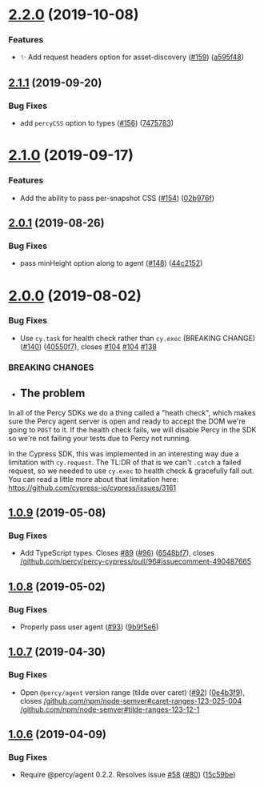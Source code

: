 # [2.2.0](https://github.com/percy/percy-cypress/compare/v2.1.1...v2.2.0) (2019-10-08)


### Features

* :sparkles: Add request headers option for asset-discovery ([#159](https://github.com/percy/percy-cypress/issues/159)) ([a595f48](https://github.com/percy/percy-cypress/commit/a595f48))

## [2.1.1](https://github.com/percy/percy-cypress/compare/v2.1.0...v2.1.1) (2019-09-20)


### Bug Fixes

* add `percyCSS` option to types ([#156](https://github.com/percy/percy-cypress/issues/156)) ([7475783](https://github.com/percy/percy-cypress/commit/7475783))

# [2.1.0](https://github.com/percy/percy-cypress/compare/v2.0.1...v2.1.0) (2019-09-17)


### Features

* Add the ability to pass per-snapshot CSS ([#154](https://github.com/percy/percy-cypress/issues/154)) ([02b976f](https://github.com/percy/percy-cypress/commit/02b976f))

## [2.0.1](https://github.com/percy/percy-cypress/compare/v2.0.0...v2.0.1) (2019-08-26)


### Bug Fixes

* pass minHeight option along to agent ([#148](https://github.com/percy/percy-cypress/issues/148)) ([44c2152](https://github.com/percy/percy-cypress/commit/44c2152))

# [2.0.0](https://github.com/percy/percy-cypress/compare/v1.0.9...v2.0.0) (2019-08-02)


### Bug Fixes

* Use `cy.task` for health check rather than `cy.exec` (BREAKING CHANGE) ([#140](https://github.com/percy/percy-cypress/issues/140)) ([40550f7](https://github.com/percy/percy-cypress/commit/40550f7)), closes [#104](https://github.com/percy/percy-cypress/issues/104) [#104](https://github.com/percy/percy-cypress/issues/104) [#138](https://github.com/percy/percy-cypress/issues/138)


### BREAKING CHANGES

* ## The problem

In all of the Percy SDKs we do a thing called a "heath check", which makes sure the Percy agent server is open and ready to accept the DOM we're going to `POST` to it. If the health check fails, we will disable Percy in the SDK so we're not failing your tests due to Percy not running. 

In the Cypress SDK, this was implemented in an interesting way due a limitation with `cy.request`.  The TL:DR of that is we can't `.catch` a failed request, so we needed to use `cy.exec` to health check & gracefully fall out. You can read a little more about that limitation here: https://github.com/cypress-io/cypress/issues/3161

## [1.0.9](https://github.com/percy/percy-cypress/compare/v1.0.8...v1.0.9) (2019-05-08)


### Bug Fixes

* Add TypeScript types. Closes [#89](https://github.com/percy/percy-cypress/issues/89) ([#96](https://github.com/percy/percy-cypress/issues/96)) ([6548bf7](https://github.com/percy/percy-cypress/commit/6548bf7)), closes [/github.com/percy/percy-cypress/pull/96#issuecomment-490487665](https://github.com//github.com/percy/percy-cypress/pull/96/issues/issuecomment-490487665)

## [1.0.8](https://github.com/percy/percy-cypress/compare/v1.0.7...v1.0.8) (2019-05-02)


### Bug Fixes

* Properly pass user agent ([#93](https://github.com/percy/percy-cypress/issues/93)) ([9b9f5e6](https://github.com/percy/percy-cypress/commit/9b9f5e6))

## [1.0.7](https://github.com/percy/percy-cypress/compare/v1.0.6...v1.0.7) (2019-04-30)


### Bug Fixes

* Open `@percy/agent` version range (tilde over caret) ([#92](https://github.com/percy/percy-cypress/issues/92)) ([0e4b3f9](https://github.com/percy/percy-cypress/commit/0e4b3f9)), closes [/github.com/npm/node-semver#caret-ranges-123-025-004](https://github.com//github.com/npm/node-semver/issues/caret-ranges-123-025-004) [/github.com/npm/node-semver#tilde-ranges-123-12-1](https://github.com//github.com/npm/node-semver/issues/tilde-ranges-123-12-1)

## [1.0.6](https://github.com/percy/percy-cypress/compare/v1.0.5...v1.0.6) (2019-04-09)


### Bug Fixes

* Require @percy/agent 0.2.2. Resolves issue [#58](https://github.com/percy/percy-cypress/issues/58) ([#80](https://github.com/percy/percy-cypress/issues/80)) ([15c59be](https://github.com/percy/percy-cypress/commit/15c59be))
